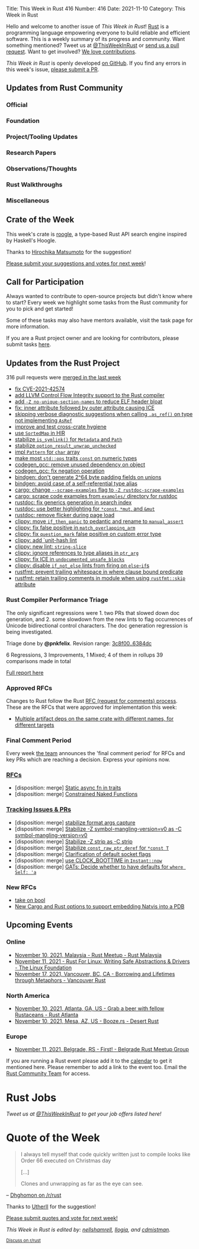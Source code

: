 Title: This Week in Rust 416
Number: 416
Date: 2021-11-10
Category: This Week in Rust

Hello and welcome to another issue of *This Week in Rust*!
[Rust](http://rust-lang.org) is a programming language empowering everyone to build reliable and efficient software.
This is a weekly summary of its progress and community.
Want something mentioned? Tweet us at [@ThisWeekInRust](https://twitter.com/ThisWeekInRust) or [send us a pull request](https://github.com/rust-lang/this-week-in-rust).
Want to get involved? [We love contributions](https://github.com/rust-lang/rust/blob/master/CONTRIBUTING.md).

*This Week in Rust* is openly developed [on GitHub](https://github.com/rust-lang/this-week-in-rust).
If you find any errors in this week's issue, [please submit a PR](https://github.com/rust-lang/this-week-in-rust/pulls).

## Updates from Rust Community

### Official

### Foundation

### Project/Tooling Updates

### Research Papers

### Observations/Thoughts

### Rust Walkthroughs

### Miscellaneous

## Crate of the Week

This week's crate is [roogle](https://github.com/hkmatsumoto/roogle), a type-based Rust API search engine inspired by Haskell's Hoogle.

Thanks to [Hirochika Matsumoto](https://users.rust-lang.org/t/crate-of-the-week/2704/978) for the suggestion!

[Please submit your suggestions and votes for next week][submit_crate]!

[submit_crate]: https://users.rust-lang.org/t/crate-of-the-week/2704

## Call for Participation

Always wanted to contribute to open-source projects but didn't know where to start?
Every week we highlight some tasks from the Rust community for you to pick and get started!

Some of these tasks may also have mentors available, visit the task page for more information.

If you are a Rust project owner and are looking for contributors, please submit tasks [here][guidelines].

[guidelines]: https://users.rust-lang.org/t/twir-call-for-participation/4821

## Updates from the Rust Project

316 pull requests were [merged in the last week][merged]

[merged]: https://github.com/search?q=is%3Apr+org%3Arust-lang+is%3Amerged+merged%3A2021-10-25..2021-11-01

* [fix CVE-2021-42574](https://github.com/rust-lang/rust/pull/90462)
* [add LLVM Control Flow Integrity support to the Rust compiler](https://github.com/rust-lang/rust/pull/89652)
* [add `-Z no-unique-section-names` to reduce ELF header bloat](https://github.com/rust-lang/rust/pull/89581)
* [fix: inner attribute followed by outer attribute causing ICE](https://github.com/rust-lang/rust/pull/90267)
* [skipping verbose diagnostic suggestions when calling `.as_ref()` on type not implementing `AsRef`](https://github.com/rust-lang/rust/pull/90399)
* [improve and test cross-crate hygiene](https://github.com/rust-lang/rust/pull/90202)
* [use `SortedMap` in HIR](https://github.com/rust-lang/rust/pull/90145)
* [stabilize `is_symlink()` for `Metadata` and `Path`](https://github.com/rust-lang/rust/pull/89677)
* [stabilize `option_result_unwrap_unchecked`](https://github.com/rust-lang/rust/pull/89951)
* [impl `Pattern` for `char` array](https://github.com/rust-lang/rust/pull/86336)
* [make most `std::ops` traits `const` on numeric types](https://github.com/rust-lang/rust/pull/89876)
* [codegen\_gcc: remove unused dependency on object](https://github.com/rust-lang/rustc_codegen_gcc/pull/102)
* [codegen\_gcc: fix negation operation](https://github.com/rust-lang/rustc_codegen_gcc/pull/108)
* [bindgen: don't generate 2^64 byte padding fields on unions](https://github.com/rust-lang/rust-bindgen/pull/2108)
* [bindgen: avoid case of a self-referential type alias](https://github.com/rust-lang/rust-bindgen/pull/2109)
* [cargo: change `--scrape-examples` flag to `-Z rustdoc-scrape-examples`](https://github.com/rust-lang/cargo/pull/10017)
* [cargo: scrape code examples from `examples/` directory for rustdoc](https://github.com/rust-lang/cargo/pull/9525)
* [rustdoc: fix generics generation in search index](https://github.com/rust-lang/rust/pull/88268)
* [rustdoc: use better highlighting for `*const`, `*mut`, and `&mut`](https://github.com/rust-lang/rust/pull/90278)
* [rustdoc: remove flicker during page load](https://github.com/rust-lang/rust/pull/90333)
* [clippy: move `if_then_panic` to pedantic and rename to `manual_assert`](https://github.com/rust-lang/rust-clippy/pull/7810)
* [clippy: fix false positive in `match_overlapping_arm`](https://github.com/rust-lang/rust-clippy/pull/7847)
* [clippy: fix `question_mark` false positive on custom error type](https://github.com/rust-lang/rust-clippy/pull/7860)
* [clippy: add `unit-hash  lint](https://github.com/rust-lang/rust-clippy/pull/7875)
* [clippy: new lint: `string-slice`](https://github.com/rust-lang/rust-clippy/pull/7878)
* [clippy: ignore references to type aliases in `ptr_arg`](https://github.com/rust-lang/rust-clippy/pull/7890)
* [clippy: fix ICE in `undocumented_unsafe_blocks`](https://github.com/rust-lang/rust-clippy/pull/7891)
* [clippy: disable `if_not_else` lints from firing on `else`-`if`s](https://github.com/rust-lang/rust-clippy/pull/7895)
* [rustfmt: prevent trailing whitespace in where clause bound predicate](https://github.com/rust-lang/rustfmt/pull/5019)
* [rustfmt: retain trailing comments in module when using `rustfmt::skip` attribute](https://github.com/rust-lang/rustfmt/pull/5035)

### Rust Compiler Performance Triage

The only significant regressions were 1. two PRs that slowed down doc
generation, and 2. some slowdown from the new lints to flag occurrences of
Unicode bidirectional control characters. The doc generation regression is being
investigated.

Triage done by **@pnkfelix**.
Revision range: [3c8f00..6384dc](https://perf.rust-lang.org/?start=3c8f001d454b1b495f7472d8430ef8fdf10aac11&end=6384dca100f3cedfa031a9204586f94f8612eae5&absolute=false&stat=instructions%3Au)

6 Regressions, 3 Improvements, 1 Mixed; 4 of them in rollups
39 comparisons made in total

[Full report here](https://github.com/rust-lang/rustc-perf/blob/master/triage/2021-11-02.md)

### Approved RFCs

Changes to Rust follow the Rust [RFC (request for comments) process](https://github.com/rust-lang/rfcs#rust-rfcs). These
are the RFCs that were approved for implementation this week:

* [Multiple artifact deps on the same crate with different names, for different targets](https://github.com/rust-lang/rfcs/pull/3176)

### Final Comment Period

Every week [the team](https://www.rust-lang.org/team.html) announces the
'final comment period' for RFCs and key PRs which are reaching a
decision. Express your opinions now.

### [RFCs](https://github.com/rust-lang/rfcs/labels/final-comment-period)

* [disposition: merge] [Static async fn in traits](https://github.com/rust-lang/rfcs/pull/3185)
* [disposition: merge] [Constrained Naked Functions](https://github.com/rust-lang/rfcs/pull/2972)

### [Tracking Issues & PRs](https://github.com/rust-lang/rust/labels/final-comment-period)

* [disposition: merge] [stabilize format args capture](https://github.com/rust-lang/rust/pull/90473)
* [disposition: merge] [Stabilize -Z symbol-mangling-version=v0 as -C symbol-mangling-version=v0](https://github.com/rust-lang/rust/pull/90128)
* [disposition: merge] [Stabilize -Z strip as -C strip](https://github.com/rust-lang/rust/pull/90058)
* [disposition: merge] [Stabilize `const_raw_ptr_deref` for `*const T`](https://github.com/rust-lang/rust/pull/89551)
* [disposition: merge] [Clarification of default socket flags](https://github.com/rust-lang/rust/pull/88805)
* [disposition: merge] [use CLOCK_BOOTTIME in `Instant::now`](https://github.com/rust-lang/rust/pull/88714)
* [disposition: merge] [GATs: Decide whether to have defaults for `where Self: 'a`](https://github.com/rust-lang/rust/issues/87479)

### New RFCs

* [take on bool](https://github.com/rust-lang/rfcs/pull/3189)
* [New Cargo and Rust options to support embedding Natvis into a PDB](https://github.com/rust-lang/rfcs/pull/3191)

## Upcoming Events

### Online

* [November 10, 2021, Malaysia - Rust Meetup - Rust Malaysia](https://discord.gg/9Xj8H2EXTD)
* [November 11, 2021 - Rust For Linux: Writing Safe Abstractions & Drivers - The Linux Foundation](https://linuxfoundation.org/webinars/rust-for-linux-writing-abstractions-and-drivers/)
* [November 17, 2021, Vancouver, BC, CA - Borrowing and Lifetimes through Metaphors - Vancouver Rust](https://www.meetup.com/Vancouver-Rust/events/zkqvjsyccpbwb/)

### North America

* [November 10, 2021, Atlanta, GA, US - Grab a beer with fellow Rustaceans - Rust Atlanta](https://www.meetup.com/Rust-ATL/events/lhpkmsyccpbnb/)
* [November 10, 2021, Mesa, AZ, US - Booze.rs - Desert Rust](https://www.meetup.com/Desert-Rustaceans/events/281729697)

### Europe

* [November 11, 2021, Belgrade, RS - First! - Belgrade Rust Meetup Group](https://www.meetup.com/belgrade-rust-meetup-group/events/281523208/)

If you are running a Rust event please add it to the [calendar] to get
it mentioned here. Please remember to add a link to the event too.
Email the [Rust Community Team][community] for access.

[calendar]: https://www.google.com/calendar/embed?src=apd9vmbc22egenmtu5l6c5jbfc%40group.calendar.google.com
[community]: mailto:community-team@rust-lang.org

# Rust Jobs

*Tweet us at [@ThisWeekInRust](https://twitter.com/ThisWeekInRust) to get your job offers listed here!*

# Quote of the Week

> I always tell myself that code quickly written just to compile looks like Order 66 executed on Christmas day 
>
> [...]
>
> Clones and unwrapping as far as the eye can see.

– [Dhghomon on /r/rust](https://www.reddit.com/r/rust/comments/qjgwhr/whats_your_vote_for_funniest_feature_of_rust/hiq37zq)

Thanks to [UtherII](https://users.rust-lang.org/t/twir-quote-of-the-week/328/1129) for the suggestion!

[Please submit quotes and vote for next week!](https://users.rust-lang.org/t/twir-quote-of-the-week/328)

*This Week in Rust is edited by: [nellshamrell](https://github.com/nellshamrell), [llogiq](https://github.com/llogiq), and [cdmistman](https://github.com/cdmistman).*

<small>[Discuss on r/rust](https://www.reddit.com/r/rust/comments/k5nsab/this_week_in_rust_367/)</small>
